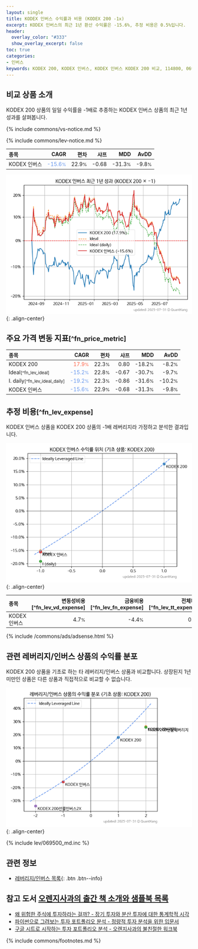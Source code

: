 ```yaml
---
layout: single
title: KODEX 인버스 수익률과 비용 (KODEX 200 -1x)
excerpt: KODEX 인버스의 최근 1년 환산 수익률은 -15.6%, 추정 비용은 0.5%입니다.
header:
  overlay_color: "#333"
  show_overlay_excerpt: false
toc: true
categories:
- 인버스
keywords: KODEX 200, KODEX 인버스, KODEX 인버스 KODEX 200 비교, 114800, 069500, 114800 114800 비교
---
```


## 비교 상품 소개


KODEX 200 상품의 일일 수익률을 -1배로 추종하는 KODEX 인버스 상품의 최근 1년 성과를 살펴봅니다.





{% include commons/vs-notice.md %}

{% include commons/lev-notice.md %}

| **종목** | **CAGR** | **편차** | **샤프** | **MDD** | **AvDD** |
| :------------ | ------: | -----------: | -------: | ------: | -------: |
| KODEX 인버스 | <span style="color: cornflowerblue">-15.6<small>%</small></span> | 22.9<small>%</small> | -0.68 | -31.3<small>%</small> | -9.8<small>%</small> |

<!-- more -->


![KODEX 인버스](/lev/images/114800.png){: .align-center}


## 주요 가격 변동 지표<small>[^fn_price_metric]</small>


| **종목** | **CAGR** | **편차** | **샤프** | **MDD** | **AvDD** |
| :------------ | ------: | -----------: | -------: | ------: | -------: |
| KODEX 200 | <span style="color: tomato">17.9<small>%</small></span> | 22.3<small>%</small> | 0.80 | -18.2<small>%</small> | -8.2<small>%</small> |
| Ideal<small>[^fn_lev_ideal]</small> | <span style="color: cornflowerblue">-15.2<small>%</small></span> | 22.8<small>%</small> | -0.67 | -30.7<small>%</small> | -9.7<small>%</small> |
| I. daily<small>[^fn_lev_ideal_daily]</small> | <span style="color: cornflowerblue">-19.2<small>%</small></span> | 22.3<small>%</small> | -0.86 | -31.6<small>%</small> | -10.2<small>%</small> |
| KODEX 인버스 | <span style="color: cornflowerblue">-15.6<small>%</small></span> | 22.9<small>%</small> | -0.68 | -31.3<small>%</small> | -9.8<small>%</small> |


## 추정 비용<small>[^fn_lev_expense]</small><a id="expense"></a>

KODEX 인버스 상품을 KODEX 200 상품의 -1배 레버리지라 가정하고 분석한 결과입니다.

![KODEX 인버스](/lev/images/114800_ideal.png){: .align-center}

| **종목** | **변동성비용**[^fn_lev_vd_expense] | **금융비용**[^fn_lev_fn_expense] | **전체비용**[^fn_lev_tt_expense] |
| :------------ | ------: | -----------: | -------: |
| KODEX 인버스 | 4.7<small>%</small> | -4.4<small>%</small> | 0.5<small>%</small> |

{% include /commons/ads/adsense.html %}



## 관련 레버리지/인버스 상품의 수익률 분포

KODEX 200 상품을 기초로 하는 타 레버리지/인버스 상품과 비교합니다. 상장된지 1년 미만인 상품은 다른 상품과 직접적으로 비교할 수 없습니다.

![KODEX 200](/lev/images/069500_ideal.png){: .align-center}

{% include lev/069500_md.inc %}


## 관련 정보

- [레버리지/인버스 목록](/lev/){: .btn .btn--info}


## 참고 도서 [오렌지사과의 출간 책 소개와 샘플북 목록](https://kongdori.tistory.com/691)

- [왜 위험한 주식에 투자하라는 걸까? - 장기 투자와 분산 투자에 대한 통계학적 시각](https://kongdori.tistory.com/421)
- [파이썬으로 그려보는 투자 포트폴리오 분석  - 정량적 투자 분석을 위한 입문서](https://kongdori.tistory.com/643)
- [구글 시트로 시작하는 투자 포트폴리오 분석 - 오렌지사과의 불친절한 워크북](https://kongdori.tistory.com/449)

{% include commons/footnotes.md %}